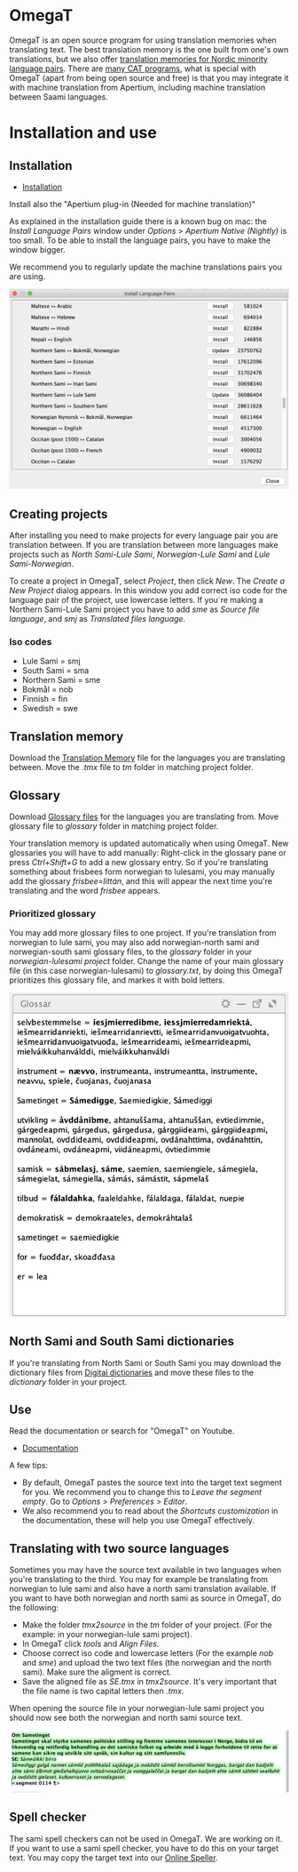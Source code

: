 OmegaT
======

OmegaT is an open source program for using translation memories when translating text. The best translation memory is the one built from one's own translations, but we also offer [translation memories for Nordic minority language pairs](TranslationMemories.html). There are [many CAT programs](https://en.wikipedia.org/wiki/Comparison_of_computer-assisted_translation_tools), what is special with OmegaT (apart from being open source and free) is that you may integrate it with machine translation from Apertium, including machine translation between Saami languages.



# Installation and use

## Installation
- [Installation](https://wiki.apertium.org/wiki/Apertium_OmegaT_Native)

Install also the  "Apertium plug-in (Needed for machine translation)"

As explained in the installation guide there is a known bug on mac: the *Install Language Pairs* window under *Options* > *Apertium Native (Nightly)* is too small. To be able to install the language pairs, you have to make the window bigger.

We recommend you to regularly update the machine translations pairs you are using. 

![Install Language Pairs window](/../images/Language_Pairs_window.png)


## Creating projects
After installing you need to make projects for every language pair you are translation between. If you are translation between more languages make projects such as *North Sami-Lule Sami*, *Norwegian-Lule Sami* and *Lule Sami-Norwegian*. 

To create a project in OmegaT, select *Project*, then click *New*. The *Create a New Project* dialog appears. In this window you add correct iso code for the language pair of the project, use lowercase letters. If you´re making a Northern Sami-Lule Sami project you have to add *sme* as *Source file language*, and *smj* as *Translated files language*.

### Iso codes
* Lule Sami = smj
* South Sami = sma
* Northern Sami = sme
* Bokmål = nob
* Finnish = fin
* Swedish = swe

## Translation memory 

Download the [Translation Memory](https://giellalt.uit.no/tm/TranslationMemory.html?fbclid=IwAR1U2CSph4wpWrCIMVcucOYC3V10PWZWD38M3T_bQgkH46WvNFhI1qHoupE) file for the languages you are translating between. Move the *.tmx* file to *tm* folder in matching project folder.

## Glossary
Download [Glossary files](https://giellalt.uit.no/tm/TranslationMemory.html?fbclid=IwAR1U2CSph4wpWrCIMVcucOYC3V10PWZWD38M3T_bQgkH46WvNFhI1qHoupE) for the languages you are translating from. Move glossary file to *glossary* folder in matching project folder. 

Your translation memory is updated automatically when using OmegaT. New glossaries you will have to add manually: Right-click in the glossary pane or press *Ctrl+Shift+G* to add a new glossary entry. So if you're translating something about frisbees form norwegian to lulesami, you may manually add the glossary *frisbee=littán*, and this will appear the next time you're translating and the word *frisbee* appears. 

### Prioritized glossary
You may add more glossary files to one project. If you're translation from norwegian to lule sami, you may also add norwegian-north sami and norwegian-south sami glossary files, to the *glossary* folder in your *norwegian-lulesami project* folder. Change the name of your main glossary file (in this case norwegian-lulesami) to *glossary.txt*, by doing this OmegaT prioritizes this glossary file, and markes it with bold letters. 

![Prioritized glossary](/../images/glossary.png)

## North Sami and South Sami dictionaries

If you're translating from North Sami or South Sami you may download the dictionary files from [Digital dictionaries](https://dicts.uit.no/dicts/dict-stardict.eng.html) and move these files to the *dictionary* folder in your project. 


## Use

Read the documentation or search for "OmegaT" on Youtube. 
- [Documentation](https://omegat.org/documentation)

A few tips:
- By default, OmegaT pastes the source text into the target text segment for you.  We recommend you to change this to *Leave the segment empty*. Go to *Options* > *Preferences* >  *Editor*.
- We also recommend you to read about the *Shortcuts customization* in the documentation, these will help you use OmegaT effectively.


## Translating with two source languages 

Sometimes you may have the source text available in two languages when you're translating to the third. You may for example be translating from norwegian to lule sami and also have a north sami translation available. If you want to have both norwegian and north sami as source in OmegaT, do the following: 

- Make the folder *tmx2source* in the *tm* folder of your project. (For the example: in your norwegian-lule sami project). 
- In OmegaT click *tools* and *Align Files*.
- Choose correct iso code and lowercase letters (For the example *nob* and *sme*) and upload the two text files (the norwegian and the north sami). Make sure the aligment is correct.
- Save the aligned file as *SE.tmx* in *tmx2source*. It's very important that the file name is two capital letters then *.tmx*. 

When opening the source file in your norwegian-lule sami project you should now see both the norwegian and north sami source text. 

![Two source languages](/../images/two_source_languages.png)

## Spell checker

The sami spell checkers can not be used in OmegaT. We are working on it. If you want to use a sami spell checker, you have to do this on your target text. You may copy the target text into our [Online Speller](https://divvun.no/korrektur/speller-demo.html).